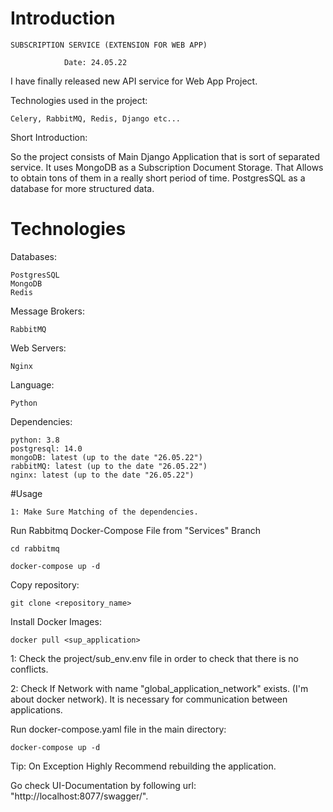     
#               Introduction
    SUBSCRIPTION SERVICE (EXTENSION FOR WEB APP) 

                Date: 24.05.22
I have finally released new API service for Web App Project.

Technologies used in the project:
    
    Celery, RabbitMQ, Redis, Django etc...


Short Introduction:

So the project consists of Main Django Application that is sort of 
separated service. It uses MongoDB as a Subscription Document Storage.
That Allows to obtain tons of them in a really short period of time. 
PostgresSQL as a database for more structured data.

# Technologies

Databases:
    
    PostgresSQL
    MongoDB 
    Redis

Message Brokers: 
    
    RabbitMQ 

Web Servers:
    
    Nginx 

Language: 

    Python 

Dependencies:
    
    python: 3.8 
    postgresql: 14.0
    mongoDB: latest (up to the date "26.05.22")
    rabbitMQ: latest (up to the date "26.05.22")
    nginx: latest (up to the date "26.05.22")

#Usage
    
    1: Make Sure Matching of the dependencies.
    

Run Rabbitmq Docker-Compose File from "Services" Branch

    cd rabbitmq
    
    docker-compose up -d 

Copy repository:
    
    git clone <repository_name>

Install Docker Images:
    
    docker pull <sup_application>


1: Check the project/sub_env.env file in order to check that there is no conflicts.

2: Check If Network with name "global_application_network" exists.
(I'm about docker network). It is necessary for communication between applications.


Run docker-compose.yaml file in the main directory: 
    
    docker-compose up -d 

Tip: On Exception Highly Recommend rebuilding the application.


Go check UI-Documentation by following url: "http://localhost:8077/swagger/".




